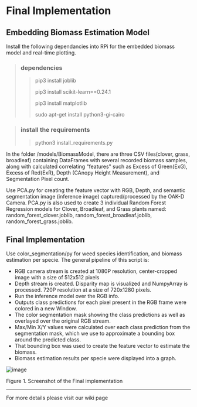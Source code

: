 # Final Implementation

## Embedding Biomass Estimation Model

Install the following dependancies into RPi for the embedded biomass model and real-time plotting. 

> ### **dependencies**
>>
>> pip3 install joblib
>> 
>> pip3 install scikit-learn==0.24.1
>> 
>> pip3 install matplotlib
>> 
>> sudo apt-get install python3-gi-cairo

> ### **install the requirements**
>>
>> python3 install_requirements.py


In the folder /models/BiomassModel, there are three CSV files(clover, grass, broadleaf) containing DataFrames with several recorded biomass samples, along with calculated correlating "features" such as Excess of Green(ExG), Excess of Red(ExR), Depth (CAnopy Height Measurement), and Segmentation Pixel count.

Use PCA.py for creating the feature vector with RGB, Depth, and semantic segmentation image (inference image) captured/processed by the OAK-D Camera. PCA.py is also used to create 3 individual Random Forest Regression models for Clover, Broadleaf, and Grass plants named: random_forest_clover.joblib, random_forest_broadleaf.joblib, random_forest_grass.joblib.

## Final Implementation

Use color_segmentation/py for weed species identification, and biomass estimation per specie. The general pipeline of this script is:

- RGB camera stream is created at 1080P resolution, center-cropped image with a size of 512x512 pixels
- Depth stream is created. Disparity map is visualized and NumpyArray is processed. 720P resolution at a size of 720x1280 pixels.
- Run the inference model over the RGB info. 
- Outputs class predictions for each pixel present in the RGB frame were colored in a new Window.
- The color segmentation mask showing the class predictions as well as overlayed over the original RGB stream. 
- Max/Min X/Y values were calculated over each class prediction from the segmentation mask, which we use to approximate a bounding box around the predicted class.
- That bounding box was used to create the feature vector to estimate the biomass.
- Biomass estimation results per specie were displayed into a graph.

![image](https://user-images.githubusercontent.com/70924969/125471205-2f4777a9-cd56-499f-b7a7-1d1df0f764f0.png)

Figure 1.  Screenshot of the Final implementation 

---

For more details please visit our wiki page

